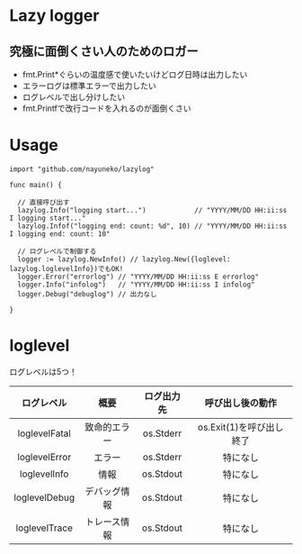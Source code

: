 # Lazy logger

## 究極に面倒くさい人のためのロガー

- fmt.Print*ぐらいの温度感で使いたいけどログ日時は出力したい
- エラーログは標準エラーで出力したい
- ログレベルで出し分けしたい
- fmt.Printfで改行コードを入れるのが面倒くさい

# Usage

    import "github.com/nayuneko/lazylog"

    func main() {

      // 直接呼び出す
      lazylog.Info("logging start...")            // "YYYY/MM/DD HH:ii:ss I logging start..."
      lazylog.Infof("logging end: count: %d", 10) // "YYYY/MM/DD HH:ii:ss I logging end: count: 10"

      // ログレベルで制御する
      logger := lazylog.NewInfo() // lazylog.New({loglevel: lazylog.loglevelInfo})でもOK!
      logger.Error("errorlog") // "YYYY/MM/DD HH:ii:ss E errorlog"
      logger.Info("infolog")   // "YYYY/MM/DD HH:ii:ss I infolog"
      logger.Debug("debuglog") // 出力なし

    }

# loglevel

ログレベルは5つ！

| ログレベル | 概要 | ログ出力先 | 呼び出し後の動作 |
|:-:|:-:|:-:|:-:|
|loglevelFatal|致命的エラー|os.Stderr|os.Exit(1)を呼び出し終了|
|loglevelError|エラー|os.Stderr|特になし|
|loglevelInfo|情報|os.Stdout|特になし|
|loglevelDebug|デバッグ情報|os.Stdout|特になし|
|loglevelTrace|トレース情報|os.Stdout|特になし|
